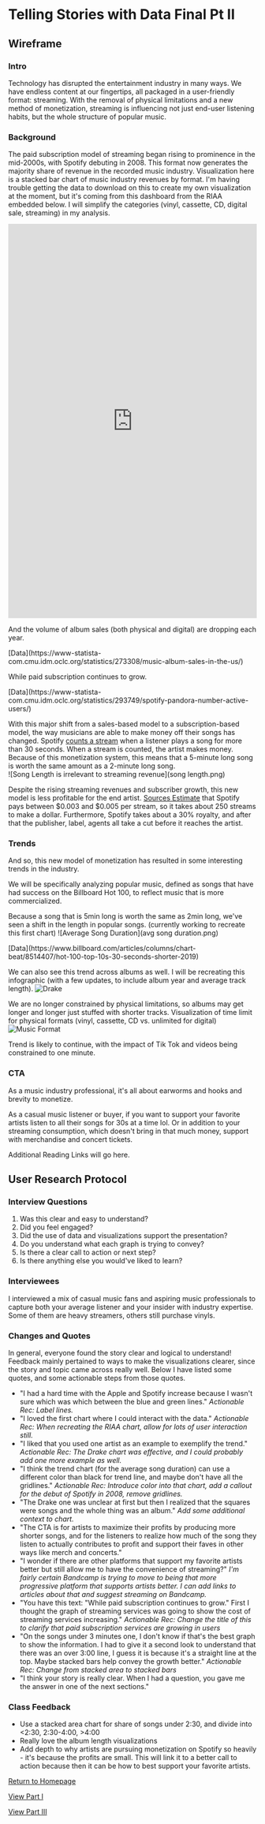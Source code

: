 # Telling Stories with Data Final Pt II

## Wireframe 

### Intro
Technology has disrupted the entertainment industry in many ways. We have endless content at our fingertips, all packaged in a user-friendly format: streaming. With the removal of physical limitations and a new method of monetization, streaming is influencing not just end-user listening habits, but the whole structure of popular music. 

### Background
The paid subscription model of streaming began rising to prominence in the mid-2000s, with Spotify debuting in 2008. This format now generates the majority share of revenue in the recorded music industry. 
Visualization here is a stacked bar chart of music industry revenues by format. I'm having trouble getting the data to download on this to create my own visualization at the moment, but it's coming from this dashboard from the RIAA embedded below. I will simplify the categories (vinyl, cassette, CD, digital sale, streaming) in my analysis. 

<iframe src="https://public.tableau.com/views/U_S_RecordedMusicRevenuesbyFormat_0/RevenuesbyFormat?:showVizHome=no&:embed=true" width="100%" height="800" seamless frameborder="0" scrolling="yes"></iframe>


And the volume of album sales (both physical and digital) are dropping each year. 
<div class="flourish-embed flourish-chart" data-src="visualisation/5527016"><script src="https://public.flourish.studio/resources/embed.js"></script></div>
[Data](https://www-statista-com.cmu.idm.oclc.org/statistics/273308/music-album-sales-in-the-us/)

While paid subscription continues to grow. 
<div class="flourish-embed flourish-chart" data-src="visualisation/5527090"><script src="https://public.flourish.studio/resources/embed.js"></script></div>
[Data](https://www-statista-com.cmu.idm.oclc.org/statistics/293749/spotify-pandora-number-active-users/)

With this major shift from a sales-based model to a subscription-based model, the way musicians are able to make money off their songs has changed. Spotify [counts a stream](https://artists.spotify.com/faq/stats#how-are-streams-counted) when a listener plays a song for more than 30 seconds. When a stream is counted, the artist makes money. Because of this monetization system, this means that a 5-minute long song is worth the same amount as a 2-minute long song.  
![Song Length is irrelevant to streaming revenue](song length.png) 

Despite the rising streaming revenues and subscriber growth, this new model is less profitable for the end artist. [Sources Estimate](https://www.businessinsider.com/how-much-does-spotify-pay-per-stream) that Spotify pays between $0.003 and $0.005 per stream, so it takes about 250 streams to make a dollar. Furthermore, Spotify takes about a 30% royalty, and after that the publisher, label, agents all take a cut before it reaches the artist. 

### Trends
And so, this new model of monetization has resulted in some interesting trends in the industry. 

We will be specifically analyzing popular music, defined as songs that have had success on the Billboard Hot 100, to reflect music that is more commercialized. 

Because a song that is 5min long is worth the same as 2min long, we've seen a shift in the length in popular songs. 
(currently working to recreate this first chart)
![Average Song Duration](avg song duration.png)

<div class="flourish-embed flourish-chart" data-src="visualisation/5527355"><script src="https://public.flourish.studio/resources/embed.js"></script></div>
[Data](https://www.billboard.com/articles/columns/chart-beat/8514407/hot-100-top-10s-30-seconds-shorter-2019)

We can also see this trend across albums as well. I will be recreating this infographic (with a few updates, to include album year and average track length). 
![Drake](drake.png)

We are no longer constrained by physical limitations, so albums may get longer and longer just stuffed with shorter tracks. 
Visualization of time limit for physical formats (vinyl, cassette, CD vs. unlimited for digital) 
![Music Format](format.png)

Trend is likely to continue, with the impact of Tik Tok and videos being constrained to one minute.

### CTA 
As a music industry professional, it's all about earworms and hooks and brevity to monetize.  

As a casual music listener or buyer, if you want to support your favorite artists listen to all their songs for 30s at a time lol. Or in addition to your streaming consumption, which doesn't bring in that much money, support with merchandise and concert tickets. 

Additional Reading Links will go here. 

## User Research Protocol 

### Interview Questions
1. Was this clear and easy to understand?
2. Did you feel engaged?
3. Did the use of data and visualizations support the presentation?
4. Do you understand what each graph is trying to convey?
5. Is there a clear call to action or next step?
6. Is there anything else you would've liked to learn?

### Interviewees  
I interviewed a mix of casual music fans and aspiring music professionals to capture both your average listener and your insider with industry expertise. Some of them are heavy streamers, others still purchase vinyls. 

### Changes and Quotes
In general, everyone found the story clear and logical to understand! Feedback mainly pertained to ways to make the visualizations clearer, since the story and topic came across really well. Below I have listed some quotes, and some actionable steps from those quotes. 

* "I had a hard time with the Apple and Spotify increase because I wasn't sure which was which between the blue and green lines." *Actionable Rec: Label lines.*
* "I loved the first chart where I could interact with the data." *Actionable Rec: When recreating the RIAA chart, allow for lots of user interaction still.* 
* "I liked that you used one artist as an example to exemplify the trend." *Actionable Rec: The Drake chart was effective, and I could probably add one more example as well.*
* "I think the trend chart (for the average song duration) can use a different color than black for trend line, and maybe don't have all the gridlines." *Actionable Rec: Introduce color into that chart, add a callout for the debut of Spotify in 2008, remove gridlines.*
* "The Drake one was unclear at first but then I realized that the squares were songs and the whole thing was an album." *Add some additional context to chart.*
* "The CTA is for artists to maximize their profits by producing more shorter songs, and for the listeners to realize how much of the song they listen to actually contributes to profit and support their faves in other ways like merch and concerts."
* "I wonder if there are other platforms that support my favorite artists better but still allow me to have the convenience of streaming?" *I'm fairly certain Bandcamp is trying to move to being that more progressive platform that supports artists better. I can add links to articles about that and suggest streaming on Bandcamp.*
* "You have this text: "While paid subscription continues to grow." First I thought the graph of streaming services was going to show the cost of streaming services increasing." *Actionable Rec: Change the title of this to clarify that paid subscription services are growing in users* 
* "On the songs under 3 minutes one, I don't know if that's the best graph to show the information. I had to give it a second look to understand that there was an over 3:00 line, I guess it is because it's a straight line at the top. Maybe stacked bars help convey the growth better." *Actionable Rec: Change from stacked area to stacked bars* 
* "I think your story is really clear. When I had a question, you gave me the answer in one of the next sections." 

### Class Feedback
* Use a stacked area chart for share of songs under 2:30, and divide into <2:30, 2:30-4:00, >4:00 
* Really love the album length visualizations 
* Add depth to why artists are pursuing monetization on Spotify so heavily - it's because the profits are small. This will link it to a better call to action because then it can be how to best support your favorite artists. 

[Return to Homepage](/readme.md)

[View Part I](/kmanlovefinalptI.md)

[View Part III](/kmanlovefinalptIII.md)
